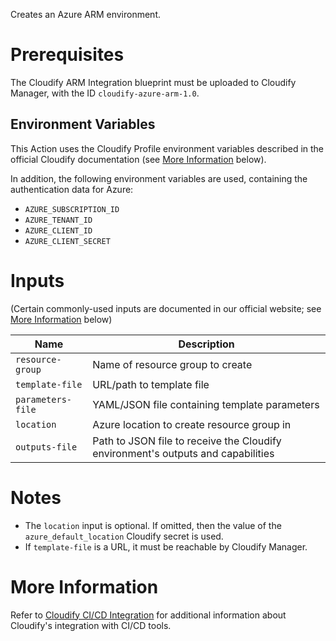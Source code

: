 Creates an Azure ARM environment.

# Prerequisites

The Cloudify ARM Integration blueprint must be uploaded to Cloudify Manager, with the ID
`cloudify-azure-arm-1.0`.

## Environment Variables

This Action uses the Cloudify Profile environment variables described in the official
Cloudify documentation (see [More Information](#more-information) below).

In addition, the following environment variables are used, containing the authentication data
for Azure:

* `AZURE_SUBSCRIPTION_ID`
* `AZURE_TENANT_ID`
* `AZURE_CLIENT_ID`
* `AZURE_CLIENT_SECRET`

# Inputs

(Certain commonly-used inputs are documented in our official website; see [More Information](#more-information) below)

| Name | Description
|------|------------
| `resource-group` | Name of resource group to create
| `template-file` | URL/path to template file
| `parameters-file` | YAML/JSON file containing template parameters
| `location` | Azure location to create resource group in
| `outputs-file` | Path to JSON file to receive the Cloudify environment's outputs and capabilities

# Notes

* The `location` input is optional. If omitted, then the value of the `azure_default_location` Cloudify secret is used.
* If `template-file` is a URL, it must be reachable by Cloudify Manager.

# More Information

Refer to [Cloudify CI/CD Integration](https://docs.cloudify.co/latest/working_with/integration/) for additional information about
Cloudify's integration with CI/CD tools.
